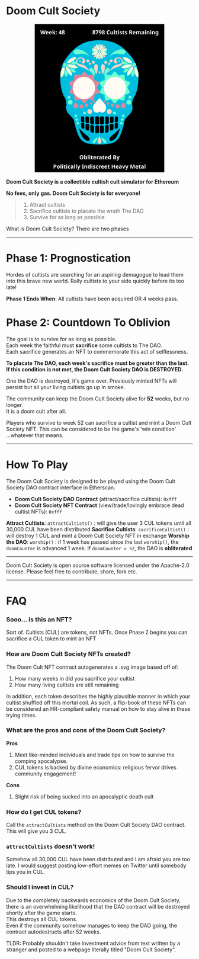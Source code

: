 # Doom Cult Society

<p align="center">
<img src="./sacrificedCultist.svg" width="350" height="400" />
</p>

**Doom Cult Society is a collectible cultish cult simulator for Ethereum**

**No fees, only gas. Doom Cult Society is for everyone!**

> 1. Attract cultists
> 2. Sacrifice cultists to placate the wrath The DAO
> 3. Survive for as long as possible

What is Doom Cult Society? There are two phases

***

# Phase 1: Prognostication

Hordes of cultists are searching for an aspiring demagogue to lead them into this brave new world. Rally cultists to your side quickly before its too late!

**Phase 1 Ends When**: All cultists have been acquired OR 4 weeks pass.

# Phase 2: Countdown To Oblivion

The goal is to survive for as long as possible.  
Each week the faithful must **sacrifice** some cultists to The DAO.  
Each sacrifice generates an NFT to commemorate this act of selflessness.

**To placate The DAO, each week's sacrifice must be greater than the last. If this condition is not met, the Doom Cult Society DAO is DESTROYED.**

One the DAO is destroyed, it's game over. Previously minted NFTs will persist but all your living cultists go up in smoke.

The community can keep the Doom Cult Society alive for **52** weeks, but no longer.  
It is a doom cult after all.

Players who survive to week 52 can sacrifice a cultist and mint a Doom Cult Society NFT.
This can be considered to be the game's 'win condition' ...whatever that means.

***

# How To Play

The Doom Cult Society is designed to be played using the Doom Cult Society DAO contract interface in Etherscan.

* **Doom Cult Society DAO Contract** (attract/sacrifice cultists): `0xfff`  
* **Doom Cult Society NFT Contract** (view/trade/lovingly embrace dead cultist NFTs): `0xfff`

**Attract Cultists**: `attractCultists()` : will give the user 3 CUL tokens until all 30,000 CUL have been distributed
**Sacrifice Cultists**: `sacrificeCultist()` : will destroy 1 CUL and mint a Doom Cult Society NFT in exchange
**Worship the DAO**: `worship()` : if 1 week has passed since the last `worship()`, the `doomCounter` is advanced 1 week. If `doomCounter > 52`, the DAO is **obliterated**

***

Doom Cult Society is open source software licensed under the Apache-2.0 license. Please feel free to contribute, share, fork etc.

***

# FAQ

### Sooo... is this an NFT?

Sort of. Cultists (CUL) are tokens, not NFTs. Once Phase 2 begins you can sacrifice a CUL token to mint an NFT

### How are Doom Cult Society NFTs created?

The Doom Cult NFT contract autogenerates a .svg image based off of:

1. How many weeks in did you sacrifice your cultist
2. How many living cultists are still remaining

In addition, each token describes the highly plausible manner in which your cultist shuffled off this mortal coil. As such, a flip-book of these NFTs can be considered an HR-compliant safety manual on how to stay alive in these trying times.

### What are the pros and cons of the Doom Cult Society?

**Pros**
1. Meet like-minded individuals and trade tips on how to survive the comping apocalypse.
2. CUL tokens is backed by divine economics: religious fervor drives community engagement!

**Cons**
1. Slight risk of being sucked into an apocalyptic death cult

### How do I get CUL tokens?

Call the `attractCultists` method on the Doom Cult Society DAO contract. This will give you 3 CUL.

### `attractCultists` doesn't work!

Somehow all 30,000 CUL have been distributed and I am afraid you are too late. I would suggest posting low-effort memes on Twitter until somebody tips you in CUL.

### Should I invest in CUL?

Due to the completely backwards economics of the Doom Cult Society, there is an overwhelming likelihood that the DAO contract will be destroyed shortly after the game starts.  
This destroys all CUL tokens.  
Even if the community somehow manages to keep the DAO going, the contract autodestructs after 52 weeks.  

TLDR: Probably shouldn't take investment advice from text written by a stranger and posted to a webpage literally titled "Doom Cult Society".